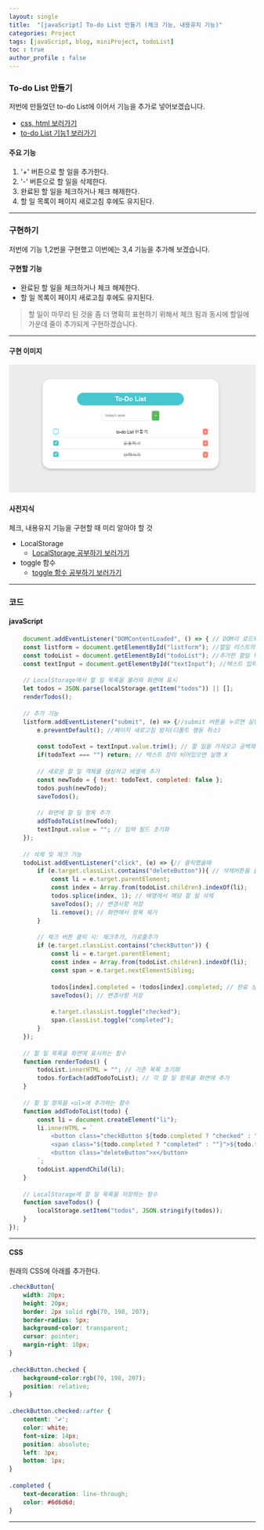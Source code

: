 ```yaml
---
layout: single
title:  "[javaScript] To-do List 만들기 (체크 기능, 내용유지 기능)"
categories: Project
tags: [javaScript, blog, miniProject, todoList] 
toc : true
author_profile : false 
---
```


### To-do List 만들기

저번에 만들었던 to-do List에 이어서 기능을 추가로 넣어보겠습니다.

- [css, html 보러가기](https://hidokim.github.io/project/to_do_list_first/)
- [to-do List 기능1 보러가기](https://hidokim.github.io/project/to_do_list_second/)

#### 주요 기능
1. '+' 버튼으로 할 일을 추가한다.
2. '-' 버튼으로 할 일을 삭제한다.
3. 완료된 할 일을 체크하거나 체크 해제한다.
4. 할 일 목록이 페이지 새로고침 후에도 유지된다.

***

### 구현하기

저번에 기능 1,2번을 구현했고 이번에는 3,4 기능을 추가해 보겠습니다.

#### 구현할 기능
- 완료된 할 일을 체크하거나 체크 해제한다.
- 할 일 목록이 페이지 새로고침 후에도 유지된다.

> 할 일이 마무리 된 것을 좀 더 명확히 표현하기 위해서 체크 됨과 동시에 할일에 가운데 줄이 추가되게 구현하겠습니다.

***
#### 구현 이미지
![todoList3](/assets/images/todoList3.png)

#### 사전지식

체크, 내용유지 기능을 구현할 때 미리 알아야 할 것
- LocalStorage
    - [LocalStorage 공부하기 보러가기](/study/study_localStorage/)
- toggle 함수
    - [toggle 함수 공부하기 보러가기](/study/study_toggle/)

***
### 코드

#### javaScript
```js
    document.addEventListener("DOMContentLoaded", () => { // DOM이 로드되면 실행
    const listform = document.getElementById("listform"); //할일 리스트의 <from> 요소를 저장하는 변수 
    const todoList = document.getElementById("todoList"); //추가한 할일 목록 요소 <ul>이 저장되는 변수
    const textInput = document.getElementById("textInput"); //텍스트 입력하는 요소 <input>이 저장되는 변수
    
    // LocalStorage에서 할 일 목록을 불러와 화면에 표시
    let todos = JSON.parse(localStorage.getItem("todos")) || [];
    renderTodos();

    // 추가 기능
    listform.addEventListener("submit", (e) => {//submit 버튼을 누르면 실행
        e.preventDefault(); //페이지 새로고침 방지(디폴트 행동 취소)

        const todoText = textInput.value.trim(); // 할 일을 가져오고 공백제거: trim()
        if(todoText === "") return; // 텍스트 창이 비어있으면 실행 X

        // 새로운 할 일 객체를 생성하고 배열에 추가
        const newTodo = { text: todoText, completed: false };
        todos.push(newTodo);
        saveTodos();

        // 화면에 할 일 항목 추가
        addTodoToList(newTodo);
        textInput.value = ""; // 입력 필드 초기화
    });

    // 삭제 및 체크 기능
    todoList.addEventListener("click", (e) => {// 클릭했을때
        if (e.target.classList.contains("deleteButton")){ // 삭제버튼을 클릭했다면
            const li = e.target.parentElement;
            const index = Array.from(todoList.children).indexOf(li);
            todos.splice(index, 1); // 배열에서 해당 할 일 삭제
            saveTodos(); // 변경사항 저장
            li.remove(); // 화면에서 항목 제거
        }

        // 체크 버튼 클릭 시: 체크추가, 가로줄추가
        if (e.target.classList.contains("checkButton")) {
            const li = e.target.parentElement;
            const index = Array.from(todoList.children).indexOf(li);
            const span = e.target.nextElementSibling;
            
            todos[index].completed = !todos[index].completed; // 완료 상태 토글
            saveTodos(); // 변경사항 저장

            e.target.classList.toggle("checked");
            span.classList.toggle("completed");
        }
    });

    // 할 일 목록을 화면에 표시하는 함수
    function renderTodos() {
        todoList.innerHTML = ""; // 기존 목록 초기화
        todos.forEach(addTodoToList); // 각 할 일 항목을 화면에 추가
    }

    // 할 일 항목을 <ul>에 추가하는 함수
    function addTodoToList(todo) {
        const li = document.createElement("li");
        li.innerHTML = `
            <button class="checkButton ${todo.completed ? "checked" : ""}"></button>
            <span class="${todo.completed ? "completed" : ""}">${todo.text}</span>
            <button class="deleteButton">x</button>
        `;
        todoList.appendChild(li);
    }

    // LocalStorage에 할 일 목록을 저장하는 함수
    function saveTodos() {
        localStorage.setItem("todos", JSON.stringify(todos));
    }
});
```
***
#### CSS
원래의 CSS에 아래를 추가한다.

```css
.checkButton{
    width: 20px;
    height: 20px;
    border: 2px solid rgb(70, 198, 207);
    border-radius: 5px;
    background-color: transparent;
    cursor: pointer;
    margin-right: 10px;
}

.checkButton.checked {
    background-color:rgb(70, 198, 207);
    position: relative;
}

.checkButton.checked::after {
    content: '✔';
    color: white;
    font-size: 14px;
    position: absolute;
    left: 3px;
    bottom: 1px;
}

.completed {
    text-decoration: line-through;
    color: #6d6d6d;
}
```
***
